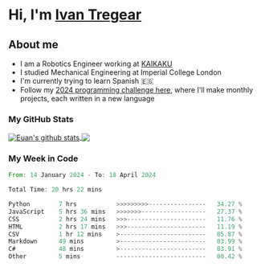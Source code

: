 # Hi, I'm [Ivan Tregear](https://www.linkedin.com/in/ivantregear/)

## About me

* I am a Robotics Engineer working at [KAIKAKU](https://github.com/KAIKAKU-AI)
* I studied Mechanical Engineering at Imperial College London
* I'm currently trying to learn Spanish :es:
* Follow my [2024 programming challenge here](https://github.com/ITregear?tab=repositories), where I'll make monthly projects, each written in a new language


### My GitHub Stats

<a href="#my-github-stats">
  <img align="center" src="https://github-readme-stats.vercel.app/api?username=itregear&count_private=true&show_icons=true&include_all_commits=true&theme=material-palenight" alt="Euan's github stats" />
</a>

<a href="#my-github-stats">
  <img align="center" src="https://github-readme-stats.vercel.app/api/top-langs/?username=itregear&layout=compact&theme=material-palenight" />
</a>

### My Week in Code
<!--START_SECTION:waka-->

```rust
From: 14 January 2024 - To: 18 April 2024

Total Time: 20 hrs 22 mins

Python        7 hrs           >>>>>>>>>----------------   34.27 %
JavaScript    5 hrs 36 mins   >>>>>>>------------------   27.37 %
CSS           2 hrs 24 mins   >>>----------------------   11.76 %
HTML          2 hrs 17 mins   >>>----------------------   11.19 %
CSV           1 hr 12 mins    >------------------------   05.87 %
Markdown      49 mins         >------------------------   03.99 %
C#            48 mins         >------------------------   03.91 %
Other         5 mins          -------------------------   00.42 %
```

<!--END_SECTION:waka-->
